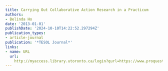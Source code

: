 ```yaml
---
title: Carrying Out Collaborative Action Research in a Practicum
authors:
- Belinda Ho
date: '2013-01-01'
publishDate: '2024-10-10T14:22:52.297294Z'
publication_types:
- article-journal
publication: '*TESOL Journal*'
links:
- name: URL
  url: 
    http://myaccess.library.utoronto.ca/login?qurl=https://www.proquest.com/docview/1509083467?accountid=14771&bdid=38382&_bd=onA1MpHUABGu%2BlLcn5YLoEu5JZk%3D
---
```

